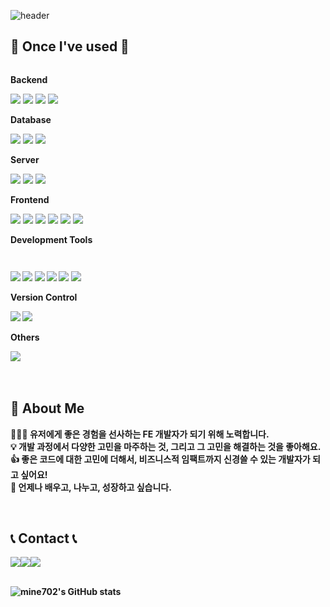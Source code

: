 
![header](https://capsule-render.vercel.app/api?type=soft&color=auto&height=200&section=header&text=Hello,%20I'm%20MinGun%20🤔&fontSize=30&animation=twinkling)

## 🔨 Once I've used 🔨
<div style="display:flex; flex-direction:column; align-items:flex-start;">
    <!-- Backend -->
    <p><strong>Backend</strong></p>
    <div>
        <img src="https://img.shields.io/badge/Java-007396?style=for-the-badge&logo=Java&logoColor=white"> 
        <img src="https://img.shields.io/badge/Spring Boot-6DB33F?style=for-the-badge&logo=spring boot&logoColor=white"> 
        <img src="https://img.shields.io/badge/Spring%20Security-6DB33F?style=for-the-badge&logo=spring-security&logoColor=white">
        <img src="https://img.shields.io/badge/Node.js-43853D?style=for-the-badge&logo=node.js&logoColor=white">
    </div>
    <!-- Database -->
    <p><strong>Database</strong></p>
    <div>
        <img src="https://img.shields.io/badge/oracle-F80000?style=for-the-badge&logo=oracle&logoColor=white"> 
        <img src="https://img.shields.io/badge/mysql-4479A1?style=for-the-badge&logo=mysql&logoColor=white"> 
        <img src="https://img.shields.io/badge/firebase-FFCA28?style=for-the-badge&logo=firebase&logoColor=white">
    </div>
    <!-- Server -->
    <p><strong>Server</strong></p>
    <div>
        <img src="https://img.shields.io/badge/linux-FCC624?style=for-the-badge&logo=linux&logoColor=black"> 
        <img src="https://img.shields.io/badge/apache tomcat-F8DC75?style=for-the-badge&logo=apachetomcat&logoColor=black">
        <img src="https://img.shields.io/badge/Amazon AWS-232F3E?style=for-the-badge&logo=amazon aws&logoColor=white"> 
    </div>
    <!-- Frontend -->
    <p><strong>Frontend</strong></p>
    <div>
        <img src="https://img.shields.io/badge/Vue.js-35495E?style=for-the-badge&logo=vue.js&logoColor=4FC08D">
        <img src="https://img.shields.io/badge/React-20232A?style=for-the-badge&logo=react&logoColor=61DAFB">
        <img src="https://img.shields.io/badge/HTML5-E34F26?style=for-the-badge&logo=html5&logoColor=white">
        <img src="https://img.shields.io/badge/Bootstrap-7952B3?style=for-the-badge&logo=bootstrap&logoColor=white">
        <img src="https://img.shields.io/badge/JavaScript-F7DF1E?style=for-the-badge&logo=javascript&logoColor=black">
        <img src="https://img.shields.io/badge/CSS3-1572B6?style=for-the-badge&logo=css3&logoColor=white">
    </div>
    <!-- Development Tools -->
    <p><strong>Development Tools<strong><p>
    <div>
        <img src="https://img.shields.io/badge/IntelliJ_IDEA-000000.svg?&style=for-the-badge&logo=intellij-idea&logoColor=white">
        <img src="https://img.shields.io/badge/Visual_Studio_Code-007ACC.svg?&style=for-the-badge&logo=visual-studio-code&logoColor=white">
        <img src="https://img.shields.io/badge/Visual_Studio-5C2D91.svg?&style=for-the-badge&logo=visual-studio&logoColor=white">
        <img src="https://img.shields.io/badge/Eclipse_IDE-2C2255.svg?&style=for-the-badge&logo=eclipse&logoColor=white">
        <img src="https://img.shields.io/badge/Anaconda-44A833.svg?&style=for-the-badge&logo=anaconda&logoColor=white">
        <img src="https://img.shields.io/badge/DBeaver-FFC917.svg?&style=for-the-badge&logo=dbeaver&logoColor=black">
    </div>
    <!-- Version Control -->
    <p><strong>Version Control<strong><p>
    <div>
        <img src="https://img.shields.io/badge/Git-F05032.svg?&style=for-the-badge&logo=git&logoColor=white">
        <img src="https://img.shields.io/badge/GitHub-100000.svg?&style=for-the-badge&logo=github&logoColor=white">
    </div>
    <!-- Others -->
    <p><strong>Others</strong></p>
    <div>
        <img src="https://img.shields.io/badge/WebSocket-FFFFFF?style=for-the-badge&logo=websocket&logoColor=black">
    </div><br>
</div>
<br>

## 🙋 About Me
<p>
🧑🏻‍💻 유저에게 좋은 경험을 선사하는 FE 개발자가 되기 위해 노력합니다.<br>
💡 개발 과정에서 다양한 고민을 마주하는 것, 그리고 그 고민을 해결하는 것을 좋아해요.<br>
👍 좋은 코드에 대한 고민에 더해서, 비즈니스적 임팩트까지 신경쓸 수 있는 개발자가 되고 싶어요!<br>
🌱 <b>언제나 배우고, 나누고, 성장하고 싶습니다.</b>
</p>

<br>

## 📞 Contact 📞
<div style="display:flex; flex-direction:row;">
    <a href="mailto:kwonbe99@gmail.com">
        <img src="https://img.shields.io/badge/Gmail-EA4335?style=for-the-badge&logo=Gmail&logoColor=white"> 
    </a>
    <a href="https://open.kakao.com/o/sGFzzbsf">
        <img src="https://img.shields.io/badge/KakaoTalk-FFCD00?style=for-the-badge&logoColor=black&logo=KakaoTalk"> 
    </a>
    <a href="https://www.instagram.com/kwonbi_">
        <img src="https://img.shields.io/badge/Instagram-E4405F?style=for-the-badge&logo=Instagram&logoColor=white"> 
    </a>
</div><br>

![mine702's GitHub stats](https://github-readme-stats.vercel.app/api?username=mine702&show_icons=true)
<br>


<!--
**mine702/mine702** is a ✨ _special_ ✨ repository because its `README.md` (this file) appears on your GitHub profile.

Here are some ideas to get you started:

- 🔭 I’m currently working on ...
- 🌱 I’m currently learning ...
- 👯 I’m looking to collaborate on ...
- 🤔 I’m looking for help with ...
- 💬 Ask me about ...
- 📫 How to reach me: ...
- 😄 Pronouns: ...
- ⚡ Fun fact: ...
-->
